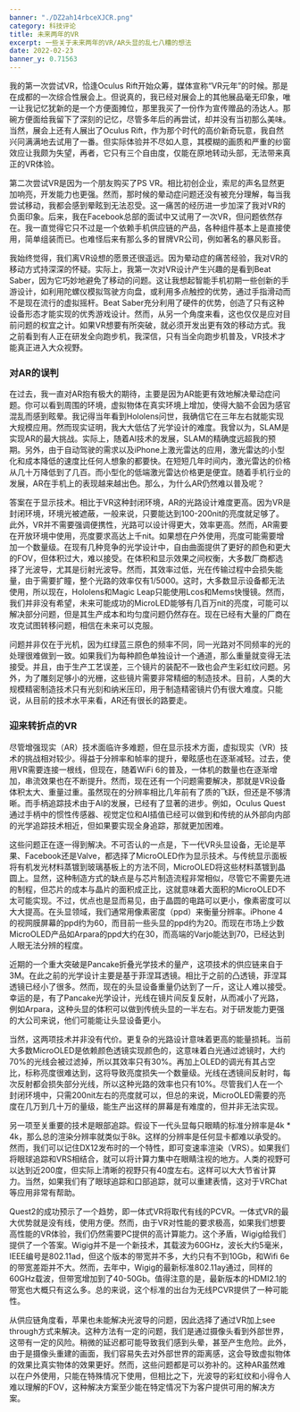 ```yaml
---
banner: "./DZ2ah14rbceXJCR.png"
category: 科技评论
title: 未来两年的VR
excerpt: 一些关于未来两年的VR/AR头显的乱七八糟的想法
date: 2022-02-23
banner_y: 0.71563
---
```


我的第一次尝试VR，恰逢Oculus Rift开始众筹，媒体宣称“VR元年”的时候。那是在成都的一次综合性展会上。但说真的，我已经对展会上的其他展品毫无印象，唯一让我记忆犹新的是一个方便面摊位，那里我买了一份作为宣传赠品的汤达人。那碗方便面给我留下了深刻的记忆，尽管多年后的再尝试，却并没有当初那么美味。当然，展会上还有人展出了Oculus Rift，作为那个时代的高价新奇玩意，我自然兴冋满满地去试用了一番。但实际体验并不尽如人意，其模糊的画质和严重的纱窗效应让我颇为失望，再者，它只有三个自由度，仅能在原地转动头部，无法带来真正的VR体验。

第二次尝试VR是因为一个朋友购买了PS VR。相比初创企业，索尼的声名显然更加响亮，开发能力也更强。然而，那时候的晕动症问题还没有被充分理解，每当我尝试移动，我都会感到晕眩到无法忍受。这一痛苦的经历进一步加深了我对VR的负面印象。后来，我在Facebook总部的面试中又试用了一次VR，但问题依然存在。我一直觉得它只不过是一个依赖手机供应链的产品，各种组件基本上是直接使用，简单组装而已。也难怪后来有那么多的冒牌VR公司，例如著名的暴风影音。

我始终觉得，我们离VR设想的愿景还很遥远。因为晕动症的痛苦经验，我对VR的移动方式持深深的怀疑。实际上，我第一次对VR设计产生兴趣的是看到Beat Saber，因为它巧妙地避免了移动的问题。这让我想起智能手机初期一些创新的手游设计，如利用陀螺仪模拟驾驶方向盘，或利用多点触控的优势，通过手指滑动而不是现在流行的虚拟摇杆。Beat Saber充分利用了硬件的优势，创造了只有这种设备形态才能实现的优秀游戏设计。然而，从另一个角度来看，这也仅仅是应对目前问题的权宜之计。如果VR想要有所突破，就必须开发出更有效的移动方式。我之前看到有人正在研发全向跑步机，我深信，只有当全向跑步机普及，VR技术才能真正进入大众视野。

### 对AR的误判

在过去，我一直对AR抱有极大的期待，主要是因为AR能更有效地解决晕动症问题。你可以看到周围的环境，虚拟物体在真实环境上增加，使得大脑不会因为感官混乱而感到眩晕。我记得当年看到Hololens问世，我确信它在三年左右就能实现大规模应用。然而现实证明，我大大低估了光学设计的难度。我曾以为，SLAM是实现AR的最大挑战。实际上，随着AI技术的发展，SLAM的精确度远超我的预期。另外，由于自动驾驶的需求以及iPhone上激光雷达的应用，激光雷达的小型化和成本降低的速度比任何人想象的都要快。在短短几年时间内，激光雷达的价格从几十万降低到了几百。而小型化的低端激光雷达价格更是便宜。随着手机行业的发展，AR在手机上的表现越来越出色。那么，为什么AR仍然难以普及呢？

答案在于显示技术。相比于VR这种封闭环境，AR的光路设计难度更高。因为VR是封闭环境，环境光被遮蔽，一般来说，只要能达到100-200nit的亮度就足够了。此外，VR并不需要强调便携性，光路可以设计得更大，效率更高。然而，AR需要在开放环境中使用，亮度要求高达上千nit。如果想在户外使用，亮度可能需要增加一个数量级。在现有几种竞争的光学设计中，自由曲面提供了更好的颜色和更大的FOV，但体积过大，难以接受。在体积和显示效果之间权衡，大多数厂商都选择了光波导，尤其是衍射光波导。然而，其效率过低，光在传输过程中会损失能量，由于需要扩瞳，整个光路的效率仅有1/5000。这时，大多数显示设备都无法使用，所以现在，Hololens和Magic Leap只能使用Lcos和Mems快慢镜。然而，我们并非没有希望，未来可能成功的MicroLED能够有几百万nit的亮度，可能可以解决部分问题，但是其生产成本和均匀度问题仍然存在。现在已经有大量的厂商在攻克试图转移问题，相信在未来可以克服。

问题并非仅在于光机，因为红绿蓝三原色的频率不同，同一光路对不同频率的光的处理很难做到一致。如果我们为每种颜色单独设计一个通道，那么重量就变得无法接受。并且，由于生产工艺误差，三个镜片的装配不一致也会产生彩虹纹问题。另外，为了雕刻足够小的光栅，这些镜片需要非常精细的制造技术。目前，人类的大规模精密制造技术只有光刻和纳米压印，用于制造精密镜片仍有很大难度。只能说，从目前的技术水平来看，AR还有很长的路要走。

### 迎来转折点的VR

尽管增强现实（AR）技术面临许多难题，但在显示技术方面，虚拟现实（VR）技术的挑战相对较少。得益于分辨率和帧率的提升，晕眩感也在逐渐减轻。过去，使用VR需要连接一根线，但现在，随着WiFi 6的普及，一体机的数量也在逐渐增加，串流效果也在不断提升。然而，现在还有一个问题需要解决，那就是VR设备体积太大、重量过重。虽然现在的分辨率相比几年前有了质的飞跃，但还是不够清晰。而手柄追踪技术由于AI的发展，已经有了显著的进步。例如，Oculus Quest通过手柄中的惯性传感器、视觉定位和AI插值已经可以做到和传统的从外部向内部的光学追踪技术相近，但如果要实现全身追踪，那就更加困难。

这些问题正在逐一得到解决。不可否认的一点是，下一代VR头显设备，无论是苹果、Facebook还是Valve，都选择了MicroOLED作为显示技术。与传统显示面板将有机发光材料蒸镀到玻璃基板上的方法不同，MicroOLED将这些材料蒸镀到晶圆上。显然，这种制造方式的缺点是与芯片制造流程非常相似，尽管它不需要先进的制程，但芯片的成本与晶片的面积成正比，这就意味着大面积的MicroOLED不太可能实现。不过，优点也是显而易见，由于晶圆的电路可以更小，像素密度可以大大提高。在头显领域，我们通常用像素密度（ppd）来衡量分辨率。iPhone 4的视网膜屏幕的ppd约为60，而目前一些头显的ppd约为20。而现在市场上少数MicroOLED产品如Arpara的ppd大约在30，而高端的Varjo能达到70，已经达到人眼无法分辨的程度。

近期的一个重大突破是Pancake折叠光学技术的量产，这项技术的供应链来自于3M。在此之前的光学设计主要是基于菲涅耳透镜。相比于之前的凸透镜，菲涅耳透镜已经小了很多。然而，现在的头显设备重量仍达到了一斤，这让人难以接受。幸运的是，有了Pancake光学设计，光线在镜片间反复反射，从而减小了光路，例如Arpara，这种头显的体积可以做到传统头显的一半左右。对于研发能力更强的大公司来说，他们可能能让头显设备更小。

当然，这两项技术并非没有代价。更复杂的光路设计意味着更高的能量损耗。当前大多数MicroOLED是依赖颜色透镜实现颜色的，这意味着白光通过滤镜时，大约70%的光线会被过滤掉，所以其效率只有30%。再加上OLED的调光有其占空比，标称亮度很难达到，这将导致亮度损失一个数量级。光线在透镜间反射时，每次反射都会损失部分光线，所以这种光路的效率也只有10%。尽管我们人在一个封闭环境中，只需200nit左右的亮度就可以，但总的来说，MicroOLED需要的亮度在几万到几十万的量级，能生产出这样的屏幕是有难度的，但并非无法实现。

另一项至关重要的技术是眼部追踪。假设下一代头显每只眼睛的标准分辨率是4k * 4k，那么总的渲染分辨率就类似于8k。这样的分辨率是任何显卡都难以承受的。然而，我们可以记住DX12发布时的一个特性，即可变速率渲染（VRS）。如果我们将眼球追踪和VRS相结合，就可以将计算力集中在眼睛注视的地方。人类的视野可以达到近200度，但实际上清晰的视野只有40度左右。这样可以大大节省计算力。当然，如果我们有了眼球追踪和口部追踪，就可以重建表情，这对于VRChat等应用非常有帮助。

Quest2的成功预示了一个趋势，即一体式VR将取代有线的PCVR。一体式VR的最大优势就是没有线，使用方便。然而，由于VR对性能的要求极高，如果我们想要高性能的VR体验，我们仍然需要PC提供的高计算能力。这个矛盾，Wigig给我们提供了一个答案。Wigig并不是一个新技术，其载波为60GHz，波长大约5毫米，IEEE编号是802.11ad，但这个版本的带宽并不多，大约只有不到10Gb，和Wifi 6e的带宽差距并不大。然而，去年中，Wigig的最新标准802.11ay通过，同样的60GHz载波，但带宽增加到了40-50Gb。值得注意的是，最新版本的HDMI2.1的带宽也大概只有这么多。总的来说，这个标准的出台为无线PCVR提供了一种可能性。

从供应链角度看，苹果也未能解决光波导的问题，因此选择了通过VR加上see through方式来解决。这种方法有一定的问题，我们是通过摄像头看到外部世界，这带有一定的风险。稍微的延迟都可能导致我们感到头晕，甚至产生危险。此外，由于是摄像头重建的画面，我们容易失去对外部世界的距离感，这会导致虚拟物体的效果比真实物体的效果更好。然而，这些问题都是可以弥补的。这种AR虽然难以在户外使用，只能在特殊情况下使用，但相比之下，光波导的彩虹纹和小得令人难以理解的FOV，这种解决方案至少能在特定情况下为客户提供可用的解决方案。